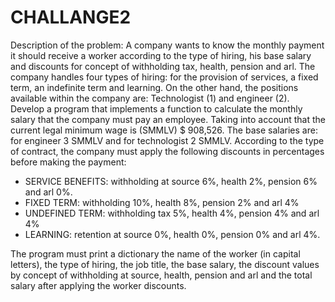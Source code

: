 # CHALLANGE2
Description of the problem: A company wants to know the monthly payment it should receive
a worker according to the type of hiring, his base salary and discounts for
concept of withholding tax, health, pension and arl. The company handles four types of
hiring: for the provision of services, a fixed term, an indefinite term and
learning.
On the other hand, the positions available within the company are: Technologist (1)
and engineer (2).
Develop a program that implements a function to calculate the monthly salary that the
company must pay an employee. Taking into account that the current legal minimum wage
is (SMMLV) $ 908,526. The base salaries are: for engineer 3 SMMLV and for technologist
2 SMMLV. According to the type of contract, the company must apply the following
discounts in percentages before making the payment:
- SERVICE BENEFITS: withholding at source 6%, health 2%, pension 6% and arl
0%.
- FIXED TERM: withholding 10%, health 8%, pension 2% and arl 4%
- UNDEFINED TERM: withholding tax 5%, health 4%, pension 4% and arl 4%
- LEARNING: retention at source 0%, health 0%, pension 0% and arl 4%.

The program must print a dictionary the name of the worker (in capital letters),
the type of hiring, the job title, the base salary, the discount values ​​by concept
of withholding at source, health, pension and arl and the total salary after applying the
worker discounts.
